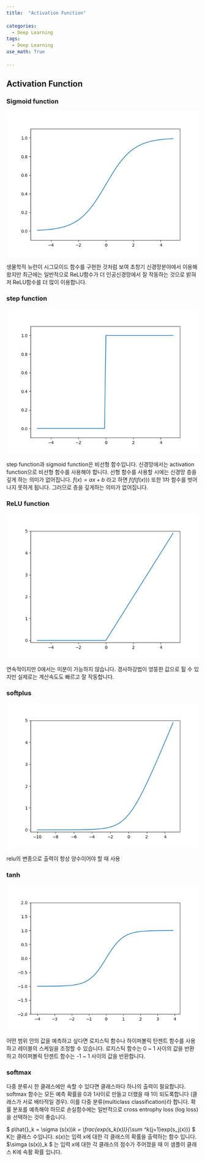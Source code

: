 ```yaml
---
title:  "Activation Function"

categories:
  - Deep Learning 
tags:
  - Deep Learning 
use_math: True 

---
```


## Activation Function

### Sigmoid function

![sigmoid](/assets/images/sigmoid.png)

생물학적 뉴런이 시그모이드 함수를 구현한 것처럼 보여 초창기 신경망분야에서 이용해 왔지만 최근에는 
일반적으로 ReLU함수가 더 인공신경망에서 잘 작동하는 것으로 밝혀저 ReLU함수를 더 많이 이용합니다.
### step function

![step function](/assets/images/step_function.png)

step function과 sigmoid function은 비선형 함수입니다. 신경망에서는 activation function으로 비선형 함수를 사용해야 합니다. 선형 함수를 사용할 시에는 신경망 층을 깊게 하는
의미가 없어집니다. $f(x) = ax+b$ 라고 하면 $f(f(f(x)))$ 또한 1차 함수를 벗어나지 못하게 됩니다. 그러므로 층을 깊게하는 의미가 없어집니다.

### ReLU function

![ReLU function](/assets/images/relu.png)

연속적이지만 0에서는 미분이 가능하지 않습니다.
경사하강법이 엉뚱한 값으로 튈 수 있지만 실제로는 계산속도도 빠르고 잘 작동합니다.

### softplus

![softplus function](/assets/images/softplus.png)

relu의 변종으로 출력이 항상 양수이어야 할 때 사용

### tanh

![tanh](/assets/images/tanh.png)

어떤 범위 안의 값을 예측하고 싶다면 로지스틱 함수나 하이퍼볼릭 탄젠트 함수를 사용하고 
레이블의 스케일을 조정할 수 있습니다. 로지스틱 함수는 0 ~ 1 사이의 값을 반환하고 하이퍼볼릭 탄젠트 함수는 
-1 ~ 1 사이의 값을 반환합니다.

### softmax

다중 분류시 한 클래스에만 속할 수 있다면 클래스마다 하나의 출력이 필요합니다.
softmax 함수는 모든 예측 확률을 0과 1사이로 만들고 더했을 때 1이 되도록합니다
(클래스가 서로 배타적일 경우). 이를 다중 분류(multiclass classification)라 합니다.
확률 분포를 예측해야 하므로 손실함수에는 일반적으로 cross entrophy loss (log loss)을 선택하는 것이 좋습니다.

$ p\hat{}_k = \sigma (s(x))_k = \frac{exp(s_k(x))}{\sum ^k_{j=1}exp(s_j(x))} $
K는 클래스 수입니다.
$s(x)$는 입력 x에 대한 각 클래스의 확률을 출력하는 함수 입니다.
$\simga (s(x))_k $ 는 입력 x에 대한 각 클래스의 점수가 주어졌을 때 이 샘플이 클래스 K에 속활 확률 입니다.
